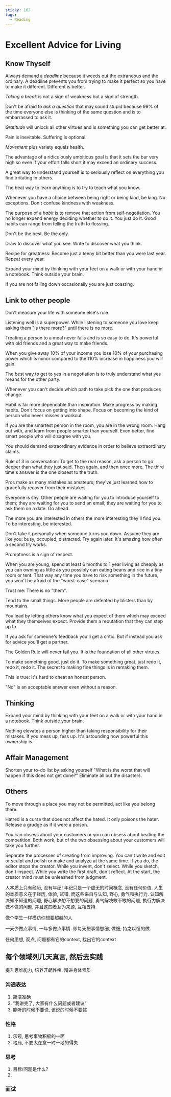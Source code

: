 ```yaml
---
sticky: 102
tags:
  - Reading
---
```


# Excellent Advice for Living

## Know Thyself

Always demand a *deadline* because it weeds out the extraneous and the ordinary. A deadline prevents you from trying to make it perfect so you have to make it different. Different is better.

*Taking a break* is not a sign of weakness but a sign of strength.

Don't be afraid to *ask a question* that may sound stupid because 99% of the time everyone else is thinking of the same question and is to embarrassed to ask it.

*Gratitude* will unlock all other virtues and is something you can get better at.

Pain is inevitable. Suffering is optional.

*Movement* plus variety equals health.

The advantage of a ridiculously ambitious goal is that it sets the bar very high so even if your effort falls short it may exceed an ordinary success.

A great way to understand yourself is to seriously reflect on everything you find irritating in others.

The beat way to learn anything is to try to teach what you know.

Whenever you have a choice between being right or being kind, be king. No exceptions. Don't confuse kindness with weakness.

The purpose of a *habit* is to remove that action from self-negotiation. You no longer expend energy deciding whether to do it. You just do it. Good habits can range from telling the truth to flossing.

Don't be the best. Be the only.

Draw to discover what you see. Write to discover what you think.

Recipe for greatness: Become just a teeny bit better than you were last year. Repeat every year.

Expand your mind by thinking with your feet on a walk or with your hand in a notebook. Think outside your brain.

If you are not falling down occasionally you are just coasting.

## Link to other people

Don't measure your life with someone else's rule.

Listening well is a superpower. While listening to someone you love keep asking them "Is there more?" until there is no more.

Treating a person to a meal never fails and is so easy to do. It's powerful with old friends and a great way to make friends.

When you give away 10% of your income you lose 10% of your purchasing power which is minor compared to the 110% increase in happiness you will gain.

The best way to get to yes in a negotiation is to truly understand what yes means for the other party.

Whenever you can't decide which path to take pick the one that produces change.

Habit is far more dependable than inspiration. Make progress by making habits. Don't focus on getting into shape. Focus on becoming the kind of person who never misses a workout.

If you are the smartest person in the room, you are in the wrong room. Hang out with, and learn from people smarter than yourself. Even better, find smart people who will disagree with you.

You should demand extraordinary evidence in order to believe extraordinary claims.

Rule of 3 in conversation: To get to the real reason, ask a person to go deeper than what they just said. Then again, and then once more. The third time's answer is the one closest to the truth.

Pros make as many mistakes as amateurs; they've just learned how to gracefully recover from their mistakes.

Everyone is shy. Other people are waiting for you to introduce yourself to them; they are waiting for you to send an email; they are waiting for you to ask them on a date. Go ahead.

The more you are interested in others the more interesting they'll find you. To be interesting, be interested.

Don't take it personally when someone turns you down. Assume they are like you: busy, occupied, distracted. Try again later. It's amazing how often a second try works.

Promptness is a sign of respect.

When you are young, spend at least 6 months to 1 year living as cheaply as you can owning as little as you possibly can eating beans and rice in a tiny room or tent. That way any time you have to risk something in the future, you won't be afraid of the "worst-case" scenario.

Trust me: There is no "them".

Tend to the small things. More people are defeated by blisters than by mountains.

You lead by letting others know what you expect of them which may exceed what they themselves expect. Provide them a reputation that they can step up to.

If you ask for someone's feedback you'll get a critic. But if instead you ask for advice you'll get a partner.

The Golden Rule will never fail you. It is the foundation of all other virtues.

To make something good, just do it. To make something great, just redo it, redo it, redo it. The secret to making fine things is in remaking them.

This is true: It's hard to cheat an honest person.

"No" is an acceptable answer even without a reason.

## Thinking

Expand your mind by thinking with your feet on a walk or with your hand in a notebook. Think outside your brain.

Nothing elevates a person higher than taking responsibility for their mistakes. If you mess up, fess up. It's astounding how powerful this ownership is.

## Affair Management

Shorten your to-do list by asking yourself "What is the worst that will happen if this does not get done?" Eliminate all but the disasters.

## Others

To move through a place you may not be permitted, act like you belong there.

Hatred is a curse that does not affect the hated. It only poisons the hater. Release a grudge as if it were a poison.

You can obsess about your customers or you can obsess about beating the competition. Both work, but of the two obsessing about your customers will take you further.

Separate the processes of creating from improving. You can't write and edit or sculpt and polish or make and analyze at the same time. If you do, the editor stops the creator. While you invent, don't select. While you sketch, don't inspect. While you write the first draft, don't reflect. At the start, the creator mind must be unleashed from judgment.

人本质上只有经历, 没有年纪! 年纪只是一个虚无的时间概念, 没有任何价值. 人生的本质意义在于经历, 体验, 试错, 而这些来自与认知, 野心, 勇气和执行力. 认知解决知不知道的问题, 野心解决想不想要的问题, 勇气解决敢不敢的问题, 执行力解决做不做的问题, 并且这四者互为来源, 互相支持.

像个学生一样模仿你想要超越的人

一天少做点事情, 一年多做点事情. 即每天把事情想细, 做细; 持之以恒的做.

任何思想, 观点, 问题都有它的context, 找出它的context

## 每个领域列几天真言, 然后去实践

提升思维能力, 培养开朗性格, 精进身体素质

### 沟通表达

1. 简洁准确
2. "我讲完了, 大家有什么问题或者建议"
3. 能听的时候不要说, 该说的时候不要怵

### 性格

1. 乐观, 思考事物积极的一面
2. 格局, 不要太在意一时一地的得失

### 思考

1. 目标/问题是什么?
2.

### 面试
